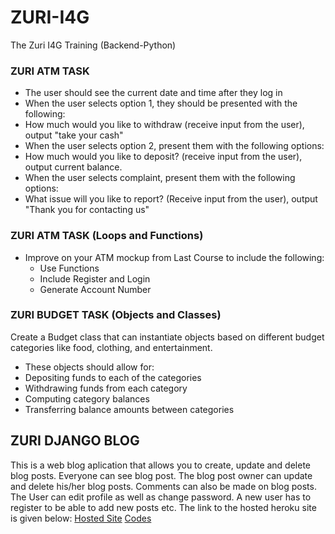 # ZURI-I4G
The Zuri I4G Training (Backend-Python)

### ZURI ATM TASK
* The user should see the current date and time after they log in
* When the user selects option 1, they should be presented with the following:
* How much would you like to withdraw (receive input from the user), output "take your cash"
* When the user selects option 2, present them with the following options:
* How much would you like to deposit? (receive input from the user), output current balance.
* When the user selects complaint, present them with the following options:
* What issue will you like to report? (Receive input from the user), output "Thank you for contacting us"

### ZURI ATM TASK (Loops and Functions)
* Improve on your ATM mockup from Last Course to include the following:
  * Use Functions
  * Include Register and Login
  * Generate Account Number

### ZURI BUDGET TASK (Objects and Classes)
Create a Budget class that can instantiate objects based on different budget categories like food, clothing, and entertainment. 
* These objects should allow for:
 * Depositing funds to each of the categories
 * Withdrawing funds from each category
 * Computing category balances
 * Transferring balance amounts between categories

## ZURI DJANGO BLOG
This is a web blog aplication that allows you to create, update and delete blog posts. Everyone can see blog post. The blog post owner can update and delete his/her blog posts. Comments can also be made on blog posts. The User can edit profile as well as change password. A new user has to register to be able to add new posts etc. The link to the hosted heroku site is given below:
[Hosted Site](https://zurimargaret.herokuapp.com/)
[Codes](https://github.com/awojidetola/Zuri-Django-Blog)
